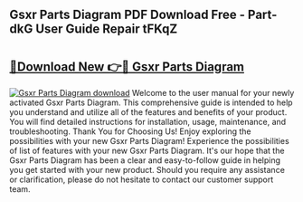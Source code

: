 ## Gsxr Parts Diagram PDF Download Free - Part-dkG User Guide Repair tFKqZ

# <h2><a href="http://dfrjgfh.blite.top/?on=Gsxr+Parts+Diagram">🔗Download New 👉🔴 Gsxr Parts Diagram</a></h2>

[![Gsxr Parts Diagram download](https://i.imgur.com/lujVjoI.png)](http://dfrjgfh.blite.top/?on=Gsxr+Parts+Diagram)
Welcome to the user manual for your newly activated Gsxr Parts Diagram. This comprehensive guide is intended to help you understand and utilize all of the features and benefits of your product. You will find detailed instructions for installation, usage, maintenance, and troubleshooting. Thank You for Choosing Us! Enjoy exploring the possibilities with your new Gsxr Parts Diagram! Experience the possibilities of list of features with your new Gsxr Parts Diagram. It's our hope that the Gsxr Parts Diagram has been a clear and easy-to-follow guide in helping you get started with your new product. Should you require any assistance or clarification, please do not hesitate to contact our customer support team.
